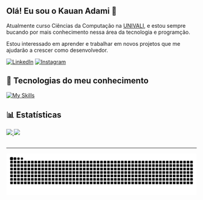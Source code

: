 ## Olá! Eu sou o Kauan Adami 👋

Atualmente curso Ciências da Computação na [UNIVALI](https://www.univali.br), e estou sempre bucando por mais conhecimento nessa área da tecnologia e programção.

Estou interessado em aprender e trabalhar em novos projetos que me ajudarão a crescer como desenvolvedor.

[![LinkedIn](https://img.shields.io/badge/LinkedIn-0077B5?style=for-the-badge&logo=linkedin&logoColor=white)](https://www.linkedin.com/in/kauan-adami-guerreiro-chaves/)
[![Instagram](https://img.shields.io/badge/Instagram-E4405F?style=for-the-badge&logo=instagram&logoColor=white)](https://www.instagram.com/kauan.adami/)

## 🤖 Tecnologias do meu conhecimento 

[![My Skills](https://skillicons.dev/icons?i=html,css,js,cpp)](https://skillicons.dev)
<br/>

## 📊 Estatísticas

<div>
  <a href="https://github.com/RafaelMotaAlvess/">
  <img height="180em" src="https://github-readme-stats.vercel.app/api?username=kauanadami&theme=tokyonight&show_icons=true">
  <img height="180em" src="https://github-readme-stats.vercel.app/api/top-langs/?username=kauanadami&layout=compact&theme=tokyonight">
</div> 

<br clear="both"/>

---

<picture align="center">
  <source media="(prefers-color-scheme: dark)" srcset="https://raw.githubusercontent.com/kauanadami/kauanadami/output/github-contribution-grid-snake-dark.svg">
  <source media="(prefers-color-scheme: light)" srcset="https://raw.githubusercontent.com/kauanadami/kauanadami/output/github-contribution-grid-snake-dark.svg">
  <img align="center" alt="github contribution grid snake animation" src="https://raw.githubusercontent.com/kauanadami/kauanadami/output/github-contribution-grid-snake.svg">
</picture>
